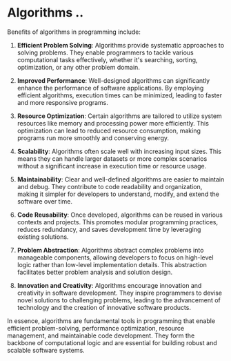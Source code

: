 # Algorithms ..

Benefits of algorithms in programming include:

1. **Efficient Problem Solving**: Algorithms provide systematic approaches to solving problems. They enable programmers to tackle various computational tasks effectively, whether it's searching, sorting, optimization, or any other problem domain.

2. **Improved Performance**: Well-designed algorithms can significantly enhance the performance of software applications. By employing efficient algorithms, execution times can be minimized, leading to faster and more responsive programs.

3. **Resource Optimization**: Certain algorithms are tailored to utilize system resources like memory and processing power more efficiently. This optimization can lead to reduced resource consumption, making programs run more smoothly and conserving energy.

4. **Scalability**: Algorithms often scale well with increasing input sizes. This means they can handle larger datasets or more complex scenarios without a significant increase in execution time or resource usage.

5. **Maintainability**: Clear and well-defined algorithms are easier to maintain and debug. They contribute to code readability and organization, making it simpler for developers to understand, modify, and extend the software over time.

6. **Code Reusability**: Once developed, algorithms can be reused in various contexts and projects. This promotes modular programming practices, reduces redundancy, and saves development time by leveraging existing solutions.

7. **Problem Abstraction**: Algorithms abstract complex problems into manageable components, allowing developers to focus on high-level logic rather than low-level implementation details. This abstraction facilitates better problem analysis and solution design.

8. **Innovation and Creativity**: Algorithms encourage innovation and creativity in software development. They inspire programmers to devise novel solutions to challenging problems, leading to the advancement of technology and the creation of innovative software products.

In essence, algorithms are fundamental tools in programming that enable efficient problem-solving, performance optimization, resource management, and maintainable code development. They form the backbone of computational logic and are essential for building robust and scalable software systems.